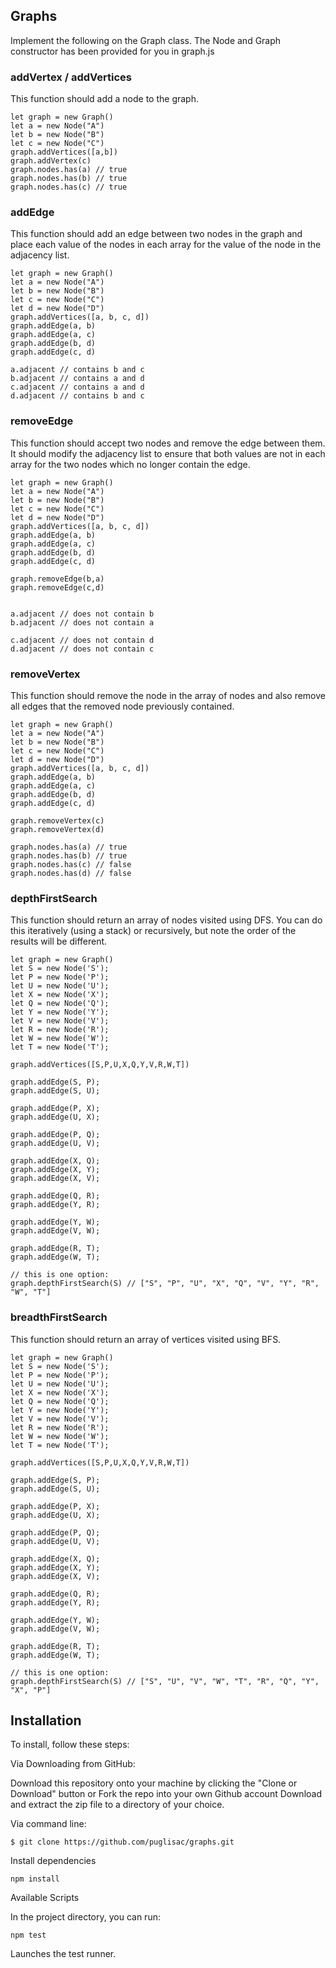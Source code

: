 ## Graphs

Implement the following on the Graph class. The Node and Graph constructor has been provided for you in graph.js

### addVertex / addVertices
This function should add a node to the graph.

```
let graph = new Graph()
let a = new Node("A")
let b = new Node("B")
let c = new Node("C")
graph.addVertices([a,b])
graph.addVertex(c)
graph.nodes.has(a) // true
graph.nodes.has(b) // true
graph.nodes.has(c) // true
```

### addEdge
This function should add an edge between two nodes in the graph and place each value of the nodes in each array for the value of the node in the adjacency list.

```
let graph = new Graph()
let a = new Node("A")
let b = new Node("B")
let c = new Node("C")
let d = new Node("D")
graph.addVertices([a, b, c, d])
graph.addEdge(a, b)
graph.addEdge(a, c)
graph.addEdge(b, d)
graph.addEdge(c, d)

a.adjacent // contains b and c
b.adjacent // contains a and d
c.adjacent // contains a and d
d.adjacent // contains b and c
```

### removeEdge
This function should accept two nodes and remove the edge between them. It should modify the adjacency list to ensure that both values are not in each array for the two nodes which no longer contain the edge.

```
let graph = new Graph()
let a = new Node("A")
let b = new Node("B")
let c = new Node("C")
let d = new Node("D")
graph.addVertices([a, b, c, d])
graph.addEdge(a, b)
graph.addEdge(a, c)
graph.addEdge(b, d)
graph.addEdge(c, d)

graph.removeEdge(b,a)
graph.removeEdge(c,d)


a.adjacent // does not contain b
b.adjacent // does not contain a

c.adjacent // does not contain d
d.adjacent // does not contain c
``` 

### removeVertex
This function should remove the node in the array of nodes and also remove all edges that the removed node previously contained.

```
let graph = new Graph()
let a = new Node("A")
let b = new Node("B")
let c = new Node("C")
let d = new Node("D")
graph.addVertices([a, b, c, d])
graph.addEdge(a, b)
graph.addEdge(a, c)
graph.addEdge(b, d)
graph.addEdge(c, d)

graph.removeVertex(c)
graph.removeVertex(d)

graph.nodes.has(a) // true
graph.nodes.has(b) // true
graph.nodes.has(c) // false
graph.nodes.has(d) // false
```

### depthFirstSearch
This function should return an array of nodes visited using DFS. You can do this iteratively (using a stack) or recursively, but note the order of the results will be different. 

```
let graph = new Graph()
let S = new Node('S');
let P = new Node('P');
let U = new Node('U');
let X = new Node('X');
let Q = new Node('Q');
let Y = new Node('Y');
let V = new Node('V');
let R = new Node('R');
let W = new Node('W');
let T = new Node('T');

graph.addVertices([S,P,U,X,Q,Y,V,R,W,T])

graph.addEdge(S, P);
graph.addEdge(S, U);

graph.addEdge(P, X);
graph.addEdge(U, X);

graph.addEdge(P, Q);
graph.addEdge(U, V);

graph.addEdge(X, Q);
graph.addEdge(X, Y);
graph.addEdge(X, V);

graph.addEdge(Q, R);
graph.addEdge(Y, R);

graph.addEdge(Y, W);
graph.addEdge(V, W);

graph.addEdge(R, T);
graph.addEdge(W, T);

// this is one option:
graph.depthFirstSearch(S) // ["S", "P", "U", "X", "Q", "V", "Y", "R", "W", "T"]
```

### breadthFirstSearch
This function should return an array of vertices visited using BFS. 

```
let graph = new Graph()
let S = new Node('S');
let P = new Node('P');
let U = new Node('U');
let X = new Node('X');
let Q = new Node('Q');
let Y = new Node('Y');
let V = new Node('V');
let R = new Node('R');
let W = new Node('W');
let T = new Node('T');

graph.addVertices([S,P,U,X,Q,Y,V,R,W,T])

graph.addEdge(S, P);
graph.addEdge(S, U);

graph.addEdge(P, X);
graph.addEdge(U, X);

graph.addEdge(P, Q);
graph.addEdge(U, V);

graph.addEdge(X, Q);
graph.addEdge(X, Y);
graph.addEdge(X, V);

graph.addEdge(Q, R);
graph.addEdge(Y, R);

graph.addEdge(Y, W);
graph.addEdge(V, W);

graph.addEdge(R, T);
graph.addEdge(W, T);

// this is one option:
graph.depthFirstSearch(S) // ["S", "U", "V", "W", "T", "R", "Q", "Y", "X", "P"]
```

## Installation
To install, follow these steps:

Via Downloading from GitHub:

Download this repository onto your machine by clicking the "Clone or Download" button or Fork the repo into your own Github account
Download and extract the zip file to a directory of your choice.  

Via command line:

`$ git clone https://github.com/puglisac/graphs.git`  

Install dependencies

`npm install`  

Available Scripts  

In the project directory, you can run:    

`npm test`

Launches the test runner.